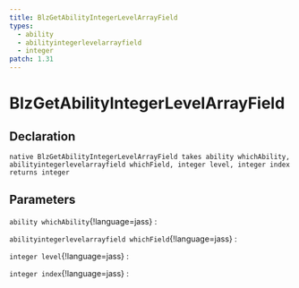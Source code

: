 ```yaml
---
title: BlzGetAbilityIntegerLevelArrayField
types:
  - ability
  - abilityintegerlevelarrayfield
  - integer
patch: 1.31
---
```


# BlzGetAbilityIntegerLevelArrayField

## Declaration

```jass
native BlzGetAbilityIntegerLevelArrayField takes ability whichAbility, abilityintegerlevelarrayfield whichField, integer level, integer index returns integer
```

## Parameters
`ability whichAbility`{!language=jass}
: 

`abilityintegerlevelarrayfield whichField`{!language=jass}
: 

`integer level`{!language=jass}
: 

`integer index`{!language=jass}
: 
